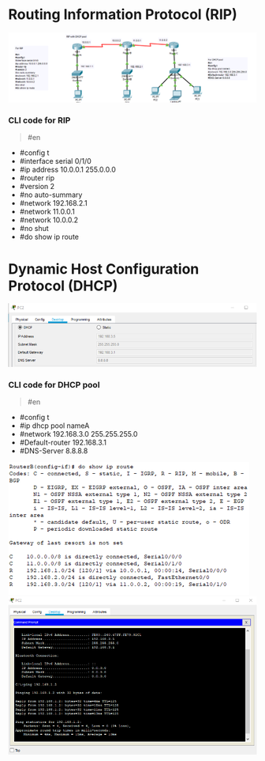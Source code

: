 # Routing Information Protocol (RIP)
![](img/1.png)

### CLI code for RIP
> #en
- #config t
- #interface serial 0/1/0
- #ip address 10.0.0.1 255.0.0.0
- #router rip
- #version 2
- #no auto-summary
- #network 192.168.2.1
- #network 11.0.0.1
- #network 10.0.0.2
- #no shut
- #do show ip route


# Dynamic Host Configuration Protocol (DHCP)
![](img/3.png)

### CLI code for DHCP pool
> #en
- #config t
- #ip dhcp pool nameA
- #network 192.168.3.0 255.255.255.0
- #Default-router 192.168.3.1
- #DNS-Server 8.8.8.8


![](img/2.png)
![](img/4.png)
